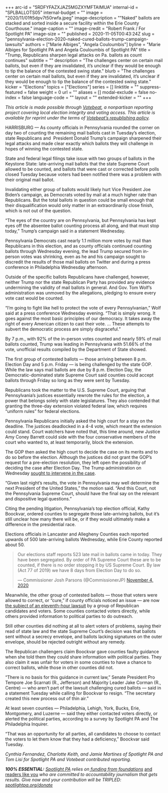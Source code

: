 +++
arc-id = "5RDFYFAZXJAZ5MGZXYMFTAIMUA"
internal-id = "SPLBALLOTS05"
internal-budget = ""
image = "2020/11/01ft5dpv7t50rwfa.jpeg"
image-description = "\"Naked\" ballots are stacked and sorted inside a secure facility within the Erie County Courthouse."
image-caption = ""
image-credit = "Robert Frank / For Spotlight PA"
image-size = ""
published = 2020-11-05T00:43:24Z
slug = "pennsylvania-election-2020-naked-cured-ballots-trump-campaign-lawsuits"
authors = ["Marie Albiges", "Angela Couloumbis"]
byline = "Marie Albiges for Spotlight PA and Angela Couloumbis of Spotlight PA"
title = "Trump, Republicans sharpen legal attacks on Pa. ballots as count continues"
subtitle = ""
description = "The challenges center on certain mail ballots, but even if they are invalidated, it’s unclear if they would be enough to tip the balance of the contested swing state."
blurb = "The challenges center on certain mail ballots, but even if they are invalidated, it’s unclear if they would be enough to tip the balance of the contested swing state."
kicker = "Elections"
topics = ["Elections"]
series = []
linktitle = ""
suppress-featured = false
weight = 0
url = ""
aliases = []
modal-exclude = false
no-index = false
language-code = ""
layout = ""
extended-kicker = ""
+++

<i>This article is made possible through </i><a href="http://votebeat.org/"><i>Votebeat</i></a><i>, a nonpartisan reporting project covering local election integrity and voting access. This article is available for reprint under the terms of </i><a href="https://www.votebeat.org/pages/republishing"><i>Votebeat’s republishing policy</i></a><i>.</i>

HARRISBURG — As county officials in Pennsylvania rounded the corner on day two of counting the remaining mail ballots cast in Tuesday’s election, state Republicans and&nbsp; President Donald Trump’s campaign sharpened their legal attacks and made clear exactly which ballots they will challenge in hopes of winning the contested state.

State and federal legal filings take issue with two groups of ballots in the Keystone State: late-arriving mail ballots that the state Supreme Court allowed to be counted, and ballots that were cast or corrected before polls closed Tuesday because voters had been notified there was a problem with their original mail ballot.

Invalidating either group of ballots would likely hurt Vice President Joe Biden’s campaign, as Democrats voted by mail at a much higher rate than Republicans. But the total ballots in question could be small enough that their disqualification would only matter in an extraordinarily close finish, which is not out of the question.

“The eyes of the country are on Pennsylvania, but Pennsylvania has kept eyes off the absentee ballot counting process all along, and that must stop today,” Trump’s campaign said in a statement Wednesday.

Pennsylvania Democrats cast nearly 1.1 million more votes by mail than Republicans in this election, and as county officials continued counting ballots through Wednesday evening, the lead Trump secured from in-person votes was shrinking, even as he and his campaign sought to discredit the results of those mail ballots on Twitter and during a press conference in Philadelphia Wednesday afternoon.

<script src="https://lesspage.com/embed.js" async></script><div data-spl-embed-version="1" data-spl-src="https://lesspage.com/embeds/newsletter/"></div>

Outside of the specific ballots Republicans have challenged, however, neither Trump nor the state Republican Party has provided any evidence undermining the validity of mail ballots in general. And Gov. Tom Wolf’s administration was unmoved by the allegations, pledging to ensure every vote cast would be counted.

“I’m going to fight like hell to protect the vote of every Pennsylvanian,” Wolf said at a press conference Wednesday evening. “That is simply wrong. It goes against the most basic principles of our democracy. It takes away the right of every American citizen to cast their vote. … These attempts to subvert the democratic process are simply disgraceful.”

By 7 p.m., with 92% of the in-person votes counted and nearly 59% of mail ballots counted, Trump was leading in Pennsylvania with 51.66% of the vote, unofficial results compiled by the Department of State showed.

The first group of contested ballots — those arriving between 8 p.m. Election Day and 5 p.m. Friday — is being challenged by the state GOP. While the law says mail ballots are due by 8 p.m. Election Day, the Democratic-dominated state Supreme Court said counties could accept ballots through Friday so long as they were sent by Tuesday.

<script src="https://lesspage.com/embed.js" async></script><div data-spl-embed-version="1" data-spl-src="https://lesspage.com/embeds/donate/?teaser_text=Spotlight%20PA%20provides%20essential%2C%20public-service%20journalism%20about%20Pennsylvania%20thank%20to%20readers%20like%20you.%20For%20a%20limited%20time%2C%20become%20a%20member%20and%20your%20contribution%20will%20be%20TRIPLED.&cta_text=YES%2C%20TRIPLE%20MY%20GIFT&eyebrow_text=BECOME%20A%20MEMBER"></div>

Republicans took the matter to the U.S. Supreme Court, arguing that Pennsylvania’s justices essentially rewrote the rules for the election, a power that belongs solely with state legislatures. They also contended that granting the three-day extension violated federal law, which requires “uniform rules” for federal elections.

Pennsylvania Republicans initially asked the high court for a stay on the deadline. The justices deadlocked in a 4-4 vote, which meant the extension could stand. Court watchers have noted that, this time around, new Justice Amy Coney Barrett could side with the four conservative members of the court who wanted to, at least temporarily, block the extension.

The GOP then asked the high court to decide the case on its merits and to do so before the election. Although the justices did not grant the GOP’s request for a pre-election resolution, they left open the possibility of deciding the case after Election Day. The Trump administration on Wednesday <a href="https://www.supremecourt.gov/DocketPDF/20/20-542/159651/20201104151441413_20-542%2020-574%20PA%20Mot%20to%20Intervene.pdf">sought to intervene in the case</a>.

“Given last night’s results, the vote in Pennsylvania may well determine the next President of the United States,” the motion said. “And this Court, not the Pennsylvania Supreme Court, should have the final say on the relevant and dispositive legal questions.”

Citing the pending litigation, Pennsylvania’s top election official, Kathy Boockvar, ordered counties to segregate those late-arriving ballots, but it’s still unclear how many there will be, or if they would ultimately make a difference in the presidential race.

Elections officials in Lancaster and Allegheny Counties each reported upwards of 500 late-arriving ballots Wednesday, while Erie County reported about 50.

<blockquote class="twitter-tweet"><p lang="en" dir="ltr">Our elections staff reports 523 late mail in ballots came in today. They have been segregated. By order of PA Supreme Court these are to be counted, if there is no order stopping it by US Supreme Court. By law (Act 77 of 2019) we have 8 days from Election Day to do so.</p>&mdash; Commissioner Josh Parsons (@CommissionerJP) <a href="https://twitter.com/CommissionerJP/status/1324085267687497729?ref_src=twsrc%5Etfw">November 4, 2020</a></blockquote>
<script async src="https://platform.twitter.com/widgets.js" charset="utf-8"></script>


Meanwhile, the other group of contested ballots — those that voters were allowed to correct, or “cure,” if county officials noticed an issue — are now <a href="https://lesspage.com/news/2020/11/pennsylvania-mail-ballots-republican-legal-challenge-naked-ballots-fixed-cured/">the subject of an eleventh-hour lawsuit</a> by a group of Republican candidates and voters. Some counties contacted voters directly, while others provided information to political parties to do outreach.

Still other counties did nothing at all to alert voters of problems, saying their read of state law and the state Supreme Court’s decision was that ballots sent without a secrecy envelope, and ballots lacking signatures on the outer envelope, should be rejected outright without any remedy.

The Republican challengers claim Boockvar gave counties faulty guidance when she told them they could share information with political parties. They also claim it was unfair for voters in some counties to have a chance to correct ballots, while those in other counties did not.

“There is no basis for this guidance in current law,” Senate President Pro Tempore Joe Scarnati (R., Jefferson) and Majority Leader Jake Corman (R., Centre) — who aren’t part of the lawsuit challenging cured ballots — said in a statement Tuesday while calling for Boockvar to resign. “The secretary created this new process out of thin air.”

At least seven counties — Philadelphia, Lehigh, York, Bucks, Erie, Montgomery, and Luzerne — said they either contacted voters directly, or alerted the political parties, according to a survey by Spotlight PA and The Philadelphia Inquirer.

“That was an opportunity for all parties, all candidates to choose to contact the voters to let them know that they had a deficiency,” Boockvar said Tuesday.

<i>Cynthia Fernandez, Charlotte Keith, and Jamie Martines of Spotlight PA and Tom Lisi for Spotlight PA and Votebeat contributed reporting.</i>

<i><b>100% ESSENTIAL:</b></i><i> </i><a href="https://lesspage.com/"><i>Spotlight PA</i></a><i> relies on</i><a href="https://lesspage.com/support"><i> funding from foundations</i></a><i> </i><a href="https://lesspage.com/support">and readers like you</a><i> who are committed to accountability journalism that gets results. Give now and your contribution will be TRIPLED: </i><a href="http://spotlightpa.org/donate"><i>spotlightpa.org/donate</i></a>
